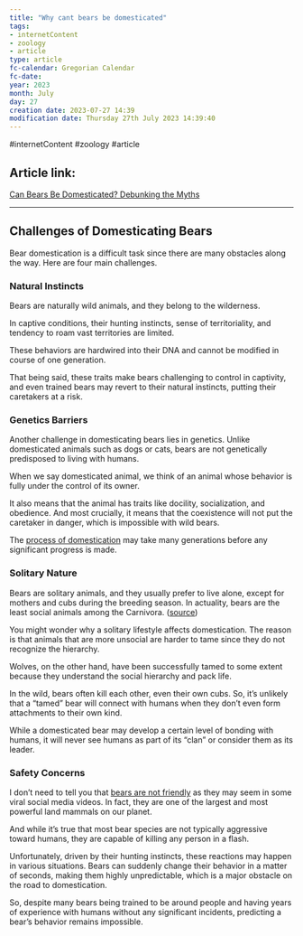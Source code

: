 ```yaml
---
title: "Why cant bears be domesticated"
tags:
- internetContent
- zoology
- article
type: article
fc-calendar: Gregorian Calendar
fc-date: 
year: 2023
month: July
day: 27
creation date: 2023-07-27 14:39
modification date: Thursday 27th July 2023 14:39:40
---
```


#internetContent  #zoology #article 
## Article link:
[Can Bears Be Domesticated? Debunking the Myths](https://wildexplained.com/can-bears-be-domesticated/)
_____
## Challenges of Domesticating Bears

Bear domestication is a difficult task since there are many obstacles along the way. Here are four main challenges.

### Natural Instincts

Bears are naturally wild animals, and they belong to the wilderness. 

In captive conditions, their hunting instincts, sense of territoriality, and tendency to roam vast territories are limited. 

These behaviors are hardwired into their DNA and cannot be modified in course of one generation. 

That being said, these traits make bears challenging to control in captivity, and even trained bears may revert to their natural instincts, putting their caretakers at a risk.

### Genetics Barriers

Another challenge in domesticating bears lies in genetics. Unlike domesticated animals such as dogs or cats, bears are not genetically predisposed to living with humans. 

When we say domesticated animal, we think of an animal whose behavior is fully under the control of its owner. 

It also means that the animal has traits like docility, socialization, and obedience. And most crucially, it means that the coexistence will not put the caretaker in danger, which is impossible with wild bears.

The [process of domestication](https://www.nationalgeographic.com/animals/article/domesticated-animals) may take many generations before any significant progress is made.

### Solitary Nature

Bears are solitary animals, and they usually prefer to live alone, except for mothers and cubs during the breeding season. In actuality, bears are the least social animals among the Carnivora. ([source](https://en.wikipedia.org/wiki/Bear))

You might wonder why a solitary lifestyle affects domestication. The reason is that animals that are more unsocial are harder to tame since they do not recognize the hierarchy.

Wolves, on the other hand, have been successfully tamed to some extent because they understand the social hierarchy and pack life.

In the wild, bears often kill each other, even their own cubs. So, it’s unlikely that a “tamed” bear will connect with humans when they don’t even form attachments to their own kind.

While a domesticated bear may develop a certain level of bonding with humans, it will never see humans as part of its “clan” or consider them as its leader.

### Safety Concerns

I don’t need to tell you that [bears are not friendly](https://wildexplained.com/are-bears-friendly/) as they may seem in some viral social media videos. In fact, they are one of the largest and most powerful land mammals on our planet.

And while it’s true that most bear species are not typically aggressive toward humans, they are capable of killing any person in a flash.

Unfortunately, driven by their hunting instincts, these reactions may happen in various situations. Bears can suddenly change their behavior in a matter of seconds, making them highly unpredictable, which is a major obstacle on the road to domestication.

So, despite many bears being trained to be around people and having years of experience with humans without any significant incidents, predicting a bear’s behavior remains impossible.

